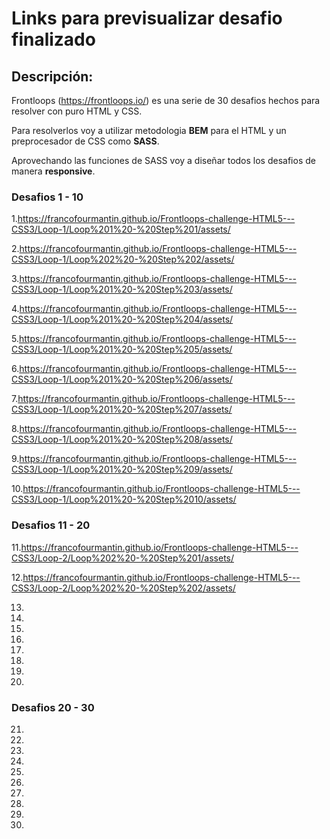 # Links para previsualizar desafio finalizado

## Descripción:

Frontloops (https://frontloops.io/) es una serie de 30 desafios hechos para resolver con puro HTML y CSS.

Para resolverlos voy a utilizar metodologia **BEM** para el HTML y un preprocesador de CSS como **SASS**.

Aprovechando las funciones de SASS voy a diseñar todos los desafios de manera **responsive**.



### Desafios 1  - 10 ###



1.https://francofourmantin.github.io/Frontloops-challenge-HTML5---CSS3/Loop-1/Loop%201%20-%20Step%201/assets/

2.https://francofourmantin.github.io/Frontloops-challenge-HTML5---CSS3/Loop-1/Loop%202%20-%20Step%202/assets/

3.https://francofourmantin.github.io/Frontloops-challenge-HTML5---CSS3/Loop-1/Loop%201%20-%20Step%203/assets/  

4.https://francofourmantin.github.io/Frontloops-challenge-HTML5---CSS3/Loop-1/Loop%201%20-%20Step%204/assets/

5.https://francofourmantin.github.io/Frontloops-challenge-HTML5---CSS3/Loop-1/Loop%201%20-%20Step%205/assets/ 

6.https://francofourmantin.github.io/Frontloops-challenge-HTML5---CSS3/Loop-1/Loop%201%20-%20Step%206/assets/  

7.https://francofourmantin.github.io/Frontloops-challenge-HTML5---CSS3/Loop-1/Loop%201%20-%20Step%207/assets/ 

8.https://francofourmantin.github.io/Frontloops-challenge-HTML5---CSS3/Loop-1/Loop%201%20-%20Step%208/assets/ 

9.https://francofourmantin.github.io/Frontloops-challenge-HTML5---CSS3/Loop-1/Loop%201%20-%20Step%209/assets/  

10.https://francofourmantin.github.io/Frontloops-challenge-HTML5---CSS3/Loop-1/Loop%201%20-%20Step%2010/assets/


### Desafios 11 - 20 ###

11.https://francofourmantin.github.io/Frontloops-challenge-HTML5---CSS3/Loop-2/Loop%202%20-%20Step%201/assets/

12.https://francofourmantin.github.io/Frontloops-challenge-HTML5---CSS3/Loop-2/Loop%202%20-%20Step%202/assets/

13.

14.

15.

16.

17.

18.

19.

20.

### Desafios 20 - 30 ###

21.
22.
23.
24.
25.
26.
27.
28.
29.
30.
